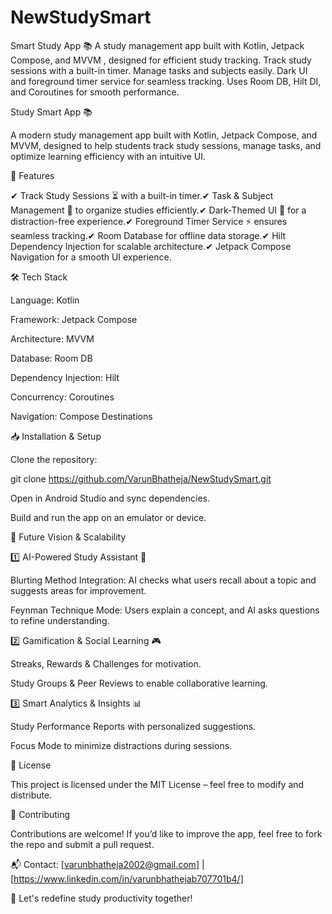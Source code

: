 # NewStudySmart
Smart Study App 📚 A study management app built with Kotlin, Jetpack Compose, and MVVM , designed for efficient study tracking. Track study sessions with a built-in timer. Manage tasks and subjects easily. Dark UI and foreground timer service for seamless tracking. Uses Room DB, Hilt DI, and Coroutines for smooth performance.

Study Smart App 📚

A modern study management app built with Kotlin, Jetpack Compose, and MVVM, designed to help students track study sessions, manage tasks, and optimize learning efficiency with an intuitive UI.

🚀 Features

✔ Track Study Sessions ⏳ with a built-in timer.✔ Task & Subject Management 📌 to organize studies efficiently.✔ Dark-Themed UI 🌙 for a distraction-free experience.✔ Foreground Timer Service ⚡ ensures seamless tracking.✔ Room Database for offline data storage.✔ Hilt Dependency Injection for scalable architecture.✔ Jetpack Compose Navigation for a smooth UI experience.

🛠 Tech Stack

Language: Kotlin

Framework: Jetpack Compose

Architecture: MVVM

Database: Room DB

Dependency Injection: Hilt

Concurrency: Coroutines

Navigation: Compose Destinations

📥 Installation & Setup

Clone the repository:

git clone https://github.com/VarunBhatheja/NewStudySmart.git

Open in Android Studio and sync dependencies.

Build and run the app on an emulator or device.

🔮 Future Vision & Scalability

1️⃣ AI-Powered Study Assistant 🤖

Blurting Method Integration: AI checks what users recall about a topic and suggests areas for improvement.

Feynman Technique Mode: Users explain a concept, and AI asks questions to refine understanding.

2️⃣ Gamification & Social Learning 🎮

Streaks, Rewards & Challenges for motivation.

Study Groups & Peer Reviews to enable collaborative learning.

3️⃣ Smart Analytics & Insights 📊

Study Performance Reports with personalized suggestions.

Focus Mode to minimize distractions during sessions.

📜 License

This project is licensed under the MIT License – feel free to modify and distribute.

🤝 Contributing

Contributions are welcome! If you’d like to improve the app, feel free to fork the repo and submit a pull request.

📬 Contact: [varunbhatheja2002@gmail.com] | [https://www.linkedin.com/in/varunbhathejab707701b4/]

🚀 Let's redefine study productivity together!
